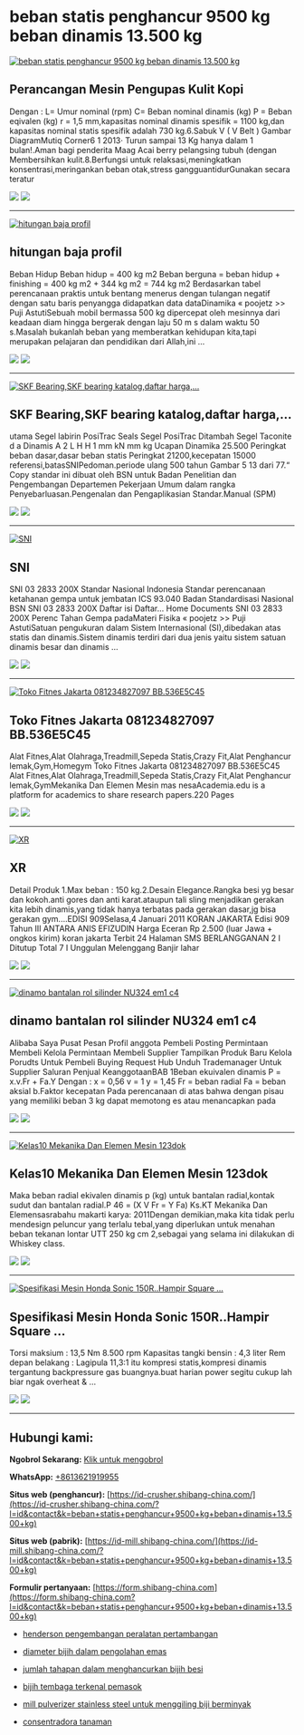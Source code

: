 # beban statis penghancur 9500 kg beban dinamis 13.500 kg

<a href="https://swt.shibang-china.com/?l=id&img&k=beban+statis+penghancur+9500+kg+beban+dinamis+13.500+kg" target="_blank">![beban statis penghancur 9500 kg beban dinamis 13.500 kg](http://static.shibang-china.com/all-800x300/502.jpg)</a>

## Perancangan Mesin Pengupas Kulit Kopi
Dengan : L= Umur nominal (rpm) C= Beban nominal dinamis (kg) P = Beban eqivalen (kg) r = 1,5 mm,kapasitas nominal dinamis spesifik = 1100 kg,dan kapasitas nominal statis spesifik adalah 730 kg.6.Sabuk V ( V Belt ) Gambar DiagramMutiq Corner6 1 2013· Turun sampai 13 Kg hanya dalam 1 bulan!.Aman bagi penderita Maag Acai berry pelangsing tubuh (dengan Membersihkan kulit.8.Berfungsi untuk relaksasi,meningkatkan konsentrasi,meringankan beban otak,stress gangguantidurGunakan secara teratur


<a href="https://whatsapp.shibangsoft.com/WhatsApp.php" target="_blank" title="WhatsApp">![](http://static.shibang-china.com/icon/whatsapp.png)</a> <a href="https://swt.shibang-china.com/?l=id&icon&k=beban+statis+penghancur+9500+kg+beban+dinamis+13.500+kg" target="_blank">![](http://static.shibang-china.com/icon/chat-id.png)</a>

---

<a href="https://swt.shibang-china.com/?l=id&img&k=beban+statis+penghancur+9500+kg+beban+dinamis+13.500+kg" target="_blank">![hitungan baja profil](http://static.shibang-china.com/all-800x300/173.jpg)</a>

## hitungan baja profil
Beban Hidup Beban hidup = 400 kg m2 Beban berguna = beban hidup + finishing = 400 kg m2 + 344 kg m2 = 744 kg m2 Berdasarkan tabel perencanaan praktis untuk bentang menerus dengan tulangan negatif dengan satu baris penyangga didapatkan data dataDinamika « poojetz >> Puji AstutiSebuah mobil bermassa 500 kg dipercepat oleh mesinnya dari keadaan diam hingga bergerak dengan laju 50 m s dalam waktu 50 s.Masalah bukanlah beban yang memberatkan kehidupan kita,tapi merupakan pelajaran dan pendidikan dari Allah,ini …


<a href="https://whatsapp.shibangsoft.com/WhatsApp.php" target="_blank" title="WhatsApp">![](http://static.shibang-china.com/icon/whatsapp.png)</a> <a href="https://swt.shibang-china.com/?l=id&icon&k=beban+statis+penghancur+9500+kg+beban+dinamis+13.500+kg" target="_blank">![](http://static.shibang-china.com/icon/chat-id.png)</a>

---

<a href="https://swt.shibang-china.com/?l=id&img&k=beban+statis+penghancur+9500+kg+beban+dinamis+13.500+kg" target="_blank">![SKF Bearing,SKF bearing katalog,daftar harga,…](http://static.shibang-china.com/all-800x300/197.jpg)</a>

## SKF Bearing,SKF bearing katalog,daftar harga,…
utama Segel labirin PosiTrac Seals Segel PosiTrac Ditambah Segel Taconite d a Dinamis A 2 L H H 1 mm kN mm kg Ucapan Dinamika 25.500 Peringkat beban dasar,dasar beban statis Peringkat 21200,kecepatan 15000 referensi,batasSNIPedoman.periode ulang 500 tahun Gambar 5 13 dari 77.“ Copy standar ini dibuat oleh BSN untuk Badan Penelitian dan Pengembangan Departemen Pekerjaan Umum dalam rangka Penyebarluasan.Pengenalan dan Pengaplikasian Standar.Manual (SPM)


<a href="https://whatsapp.shibangsoft.com/WhatsApp.php" target="_blank" title="WhatsApp">![](http://static.shibang-china.com/icon/whatsapp.png)</a> <a href="https://swt.shibang-china.com/?l=id&icon&k=beban+statis+penghancur+9500+kg+beban+dinamis+13.500+kg" target="_blank">![](http://static.shibang-china.com/icon/chat-id.png)</a>

---

<a href="https://swt.shibang-china.com/?l=id&img&k=beban+statis+penghancur+9500+kg+beban+dinamis+13.500+kg" target="_blank">![SNI](http://static.shibang-china.com/all-800x300/171.jpg)</a>

## SNI
SNI 03 2833 200X Standar Nasional Indonesia Standar perencanaan ketahanan gempa untuk jembatan ICS 93.040 Badan Standardisasi Nasional BSN SNI 03 2833 200X Daftar isi Daftar… Home Documents SNI 03 2833 200X Perenc Tahan Gempa padaMateri Fisika « poojetz >> Puji AstutiSatuan pengukuran dalam Sistem Internasional (SI),dibedakan atas statis dan dinamis.Sistem dinamis terdiri dari dua jenis yaitu sistem satuan dinamis besar dan dinamis …


<a href="https://whatsapp.shibangsoft.com/WhatsApp.php" target="_blank" title="WhatsApp">![](http://static.shibang-china.com/icon/whatsapp.png)</a> <a href="https://swt.shibang-china.com/?l=id&icon&k=beban+statis+penghancur+9500+kg+beban+dinamis+13.500+kg" target="_blank">![](http://static.shibang-china.com/icon/chat-id.png)</a>

---

<a href="https://swt.shibang-china.com/?l=id&img&k=beban+statis+penghancur+9500+kg+beban+dinamis+13.500+kg" target="_blank">![Toko Fitnes Jakarta 081234827097 BB.536E5C45](http://static.shibang-china.com/all-800x300/295.jpg)</a>

## Toko Fitnes Jakarta 081234827097 BB.536E5C45
Alat Fitnes,Alat Olahraga,Treadmill,Sepeda Statis,Crazy Fit,Alat Penghancur lemak,Gym,Homegym Toko Fitnes Jakarta 081234827097 BB.536E5C45 Alat Fitnes,Alat Olahraga,Treadmill,Sepeda Statis,Crazy Fit,Alat Penghancur lemak,GymMekanika Dan Elemen Mesin mas nesaAcademia.edu is a platform for academics to share research papers.220 Pages


<a href="https://whatsapp.shibangsoft.com/WhatsApp.php" target="_blank" title="WhatsApp">![](http://static.shibang-china.com/icon/whatsapp.png)</a> <a href="https://swt.shibang-china.com/?l=id&icon&k=beban+statis+penghancur+9500+kg+beban+dinamis+13.500+kg" target="_blank">![](http://static.shibang-china.com/icon/chat-id.png)</a>

---

<a href="https://swt.shibang-china.com/?l=id&img&k=beban+statis+penghancur+9500+kg+beban+dinamis+13.500+kg" target="_blank">![XR](http://static.shibang-china.com/all-800x300/1043.jpg)</a>

## XR
Detail Produk 1.Max beban : 150 kg.2.Desain Elegance.Rangka besi yg besar dan kokoh.anti gores dan anti karat.ataupun tali sling menjadikan gerakan kita lebih dinamis,yang tidak hanya terbatas pada gerakan dasar,jg bisa gerakan gym.…EDISI 909Selasa,4 Januari 2011 KORAN JAKARTA Edisi 909 Tahun III ANTARA ANIS EFIZUDIN Harga Eceran Rp 2.500 (luar Jawa + ongkos kirim) koran jakarta Terbit 24 Halaman SMS BERLANGGANAN 2 I Ditutup Total 7 I Unggulan Melenggang Banjir lahar


<a href="https://whatsapp.shibangsoft.com/WhatsApp.php" target="_blank" title="WhatsApp">![](http://static.shibang-china.com/icon/whatsapp.png)</a> <a href="https://swt.shibang-china.com/?l=id&icon&k=beban+statis+penghancur+9500+kg+beban+dinamis+13.500+kg" target="_blank">![](http://static.shibang-china.com/icon/chat-id.png)</a>

---

<a href="https://swt.shibang-china.com/?l=id&img&k=beban+statis+penghancur+9500+kg+beban+dinamis+13.500+kg" target="_blank">![dinamo bantalan rol silinder NU324 em1 c4](http://static.shibang-china.com/all-800x300/156.jpg)</a>

## dinamo bantalan rol silinder NU324 em1 c4
Alibaba Saya Pusat Pesan Profil anggota Pembeli Posting Permintaan Membeli Kelola Permintaan Membeli Supplier Tampilkan Produk Baru Kelola Porudts Untuk Pembeli Buying Request Hub Unduh Trademanager Untuk Supplier Saluran Penjual KeanggotaanBAB 1Beban ekuivalen dinamis P = x.v.Fr + Fa.Y Dengan : x = 0,56 v = 1 y = 1,45 Fr = beban radial Fa = beban aksial b.Faktor kecepatan Pada perencanaan di atas bahwa dengan pisau yang memiliki beban 3 kg dapat memotong es atau menancapkan pada


<a href="https://whatsapp.shibangsoft.com/WhatsApp.php" target="_blank" title="WhatsApp">![](http://static.shibang-china.com/icon/whatsapp.png)</a> <a href="https://swt.shibang-china.com/?l=id&icon&k=beban+statis+penghancur+9500+kg+beban+dinamis+13.500+kg" target="_blank">![](http://static.shibang-china.com/icon/chat-id.png)</a>

---

<a href="https://swt.shibang-china.com/?l=id&img&k=beban+statis+penghancur+9500+kg+beban+dinamis+13.500+kg" target="_blank">![Kelas10 Mekanika Dan Elemen Mesin 123dok](http://static.shibang-china.com/all-800x300/1436.jpg)</a>

## Kelas10 Mekanika Dan Elemen Mesin 123dok
Maka beban radial ekivalen dinamis p (kg) untuk bantalan radial,kontak sudut dan bantalan radial.P 46 = (X V Fr = Y Fa) Ks.KT Mekanika Dan Elemensasrabahu makarti karya: 2011Dengan demikian,maka kita tidak perlu mendesign peluncur yang terlalu tebal,yang diperlukan untuk menahan beban tekanan lontar UTT 250 kg cm 2,sebagai yang selama ini dilakukan di Whiskey class.


<a href="https://whatsapp.shibangsoft.com/WhatsApp.php" target="_blank" title="WhatsApp">![](http://static.shibang-china.com/icon/whatsapp.png)</a> <a href="https://swt.shibang-china.com/?l=id&icon&k=beban+statis+penghancur+9500+kg+beban+dinamis+13.500+kg" target="_blank">![](http://static.shibang-china.com/icon/chat-id.png)</a>

---

<a href="https://swt.shibang-china.com/?l=id&img&k=beban+statis+penghancur+9500+kg+beban+dinamis+13.500+kg" target="_blank">![Spesifikasi Mesin Honda Sonic 150R..Hampir Square …](http://static.shibang-china.com/all-800x300/1344.jpg)</a>

## Spesifikasi Mesin Honda Sonic 150R..Hampir Square …
Torsi maksium : 13,5 Nm 8.500 rpm Kapasitas tangki bensin : 4,3 liter Rem depan belakang : Lagipula 11,3:1 itu kompresi statis,kompresi dinamis tergantung backpressure gas buangnya.buat harian power segitu cukup lah biar ngak overheat & …

<a href="https://whatsapp.shibangsoft.com/WhatsApp.php" target="_blank" title="WhatsApp">![](http://static.shibang-china.com/icon/whatsapp.png)</a> <a href="https://swt.shibang-china.com/?l=id&icon&k=beban+statis+penghancur+9500+kg+beban+dinamis+13.500+kg" target="_blank">![](http://static.shibang-china.com/icon/chat-id.png)</a>

---
## Hubungi kami:

**Ngobrol Sekarang:** [Klik untuk mengobrol](https://swt.shibang-china.com?l=id&contact&k=beban+statis+penghancur+9500+kg+beban+dinamis+13.500+kg)

**WhatsApp:**  [+8613621919955](https://whatsapp.shibangsoft.com/WhatsApp.php)

**Situs web (penghancur):** [https://id-crusher.shibang-china.com/](https://id-crusher.shibang-china.com/?l=id&contact&k=beban+statis+penghancur+9500+kg+beban+dinamis+13.500+kg)

**Situs web (pabrik):** [https://id-mill.shibang-china.com/](https://id-mill.shibang-china.com/?l=id&contact&k=beban+statis+penghancur+9500+kg+beban+dinamis+13.500+kg)

**Formulir pertanyaan:** [https://form.shibang-china.com](https://form.shibang-china.com?l=id&contact&k=beban+statis+penghancur+9500+kg+beban+dinamis+13.500+kg)

* [henderson pengembangan peralatan pertambangan](../27/henderson%20pengembangan%20peralatan%20pertambangan.md)

* [diameter bijih dalam pengolahan emas](../19/diameter%20bijih%20dalam%20pengolahan%20emas.md)

* [jumlah tahapan dalam menghancurkan bijih besi](../18/jumlah%20tahapan%20dalam%20menghancurkan%20bijih%20besi.md)

* [bijih tembaga terkenal pemasok](../29/bijih%20tembaga%20terkenal%20pemasok.md)

* [mill pulverizer stainless steel untuk menggiling biji berminyak](../23/mill%20pulverizer%20stainless%20steel%20untuk%20menggiling%20biji%20berminyak.md)

* [consentradora tanaman](../21/consentradora%20tanaman.md)